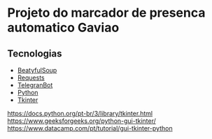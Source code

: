 # Projeto do marcador de presenca automatico Gaviao

## Tecnologias

- [BeatyfulSoup]()
- [Requests]()
- [TelegranBot]()
- [Python](https://www.python.org/)
- [Tkinter]()

https://docs.python.org/pt-br/3/library/tkinter.html
https://www.geeksforgeeks.org/python-gui-tkinter/
https://www.datacamp.com/pt/tutorial/gui-tkinter-python
